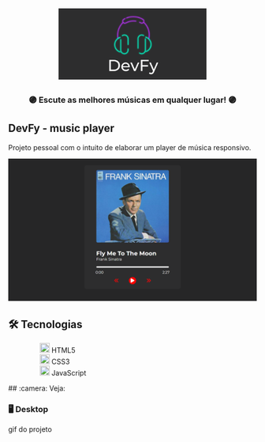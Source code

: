 <h1 align="center">
    <img alt="DevFy Banner" title="Devfy" src="assets/images/DevFy_banner.png" width="300px" />
</h1>

<div align="center">
    <h3> 🟣 Escute as melhores músicas em qualquer lugar! 🟣 </h3>
</div>

## <a src="https://ianvitor.github.io/DevFy/">DevFy</a> - music player

Projeto pessoal com o intuito de elaborar um player de música responsivo.

<div align="center" >
  <img alt="DevFy" title="Devfy" src="assets/images/layout.png"/>
</div>

## 🛠️ Tecnologias
<ul>
 <dd><img width=20px height=20px src='https://cdn.icon-icons.com/icons2/2107/PNG/512/file_type_html_icon_130541.png'> HTML5</dd>
 <dd><img width=20px height=20px src='https://icones.pro/wp-content/uploads/2022/08/css3.png'> CSS3</dd>
 <dd><img width=20px height=20px src='https://pcodinomebzero.neocities.org/Imagens/javascript1.png'> JavaScript</dd>
</ul> 
## :camera: Veja:

### 🖥️ Desktop

gif do projeto
